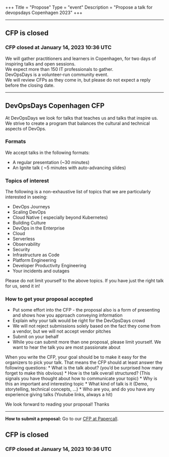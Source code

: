 +++
Title = "Propose"
Type = "event"
Description = "Propose a talk for devopsdays Copenhagen 2023"
+++

<hr>

<div class="row">
  <div class="col-md-12 content-text">
    <div class="alert alert-info" role="alert">
      <h2>CFP is closed</h2>
      <h3>CFP closed at 	January 14, 2023 10:36 UTC</h3>
    </div>
  </div>
</div>

<p>We will gather practitioners and learners in Copenhagen, for two days of inspiring talks and open sessions.
<br />
We expect more than 150 IT professionals to gather.
<br />
DevOpsDays is a volunteer-run community event.
<br />
We will review CFPs as they come in, but please do not expect a reply before the closing date.
</p>

<hr>

<h2>DevOpsDays Copenhagen CFP</h2>
<p>At DevOpsDays we look for talks that teaches us and talks that inspire us. We strive to create a program that balances the cultural and technical aspects of DevOps.</p>

<h3>Formats</h3>
<p>We accept talks in the following formats:</p>

<ul>
  <li>A regular presentation (~30 minutes)</li>
  <li>An Ignite talk ( ~5 minutes with auto-advancing slides)</li>
</ul>

<h3>Topics of interest</h3>
<p>The following is a non-exhaustive list of topics that we are particularly interested in seeing:</p>

<ul>
  <li>DevOps Journeys</li>
  <li>Scaling DevOps</li>
  <li>Cloud Native ( especially beyond Kubernetes)</li>
  <li>Building Culture</li>
  <li>DevOps in the Enterprise</li>
  <li>Cloud</li>
  <li>Serverless</li>
  <li>Observability</li>
  <li>Security</li>
  <li>Infrastructure as Code</li>
  <li>Platform Engineering</li>
  <li>Developer Productivity Engineering</li>
  <li>Your incidents and outages</li>
</ul>

<p>Please do not limit yourself to the above topics. If you have just the right talk for us, send it in!</p>

<h3>How to get your proposal accepted</h3>

<ul>
  <li>Put some effort into the CFP - the proposal also is a form of presenting and shows how you approach conveying information</li>
  <li>Explain why your talk would be right for the DevOpsDays crowd</li>
  <li>We will not reject submissions solely based on the fact they come from a vendor, but we will not accept vendor pitches</li>
  <li>Submit on your behalf</li>
  <li>While you can submit more than one proposal, please limit yourself. We want to hear the talk you are most passionate about</li>
</ul>

<p>When you write the CFP, your goal should be to make it easy for the organizers to pick your talk. That means the CFP should at least answer the following questions: * What is the talk about? (you’d be surprised how many forget to make this obvious) * How is the talk overall structured? (This signals you have thought about how to communicate your topic) * Why is this an important and interesting topic * What kind of talk is it (Demo, storytelling, technical concepts, …) * Who are you, and do you have any experience giving talks (Youtube links, always a hit)</p>

<p>We look forward to reading your proposal! Thanks</p>

<hr>

<strong>How to submit a proposal:</strong> Go to our <a target="_blank" href="https://www.papercall.io/devopsdayscopenhagen-2023" >CFP at Papercall</a>.

<div class="row">
  <div class="col-md-12 content-text">
    <div class="alert alert-info" role="alert">
      <h2>CFP is closed</h2>
      <h3>CFP closed at 	January 14, 2023 10:36 UTC</h3>
    </div>
  </div>
</div>
